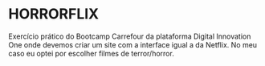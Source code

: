 # HORRORFLIX

Exercício prático do Bootcamp Carrefour da plataforma Digital Innovation One onde devemos criar um site com a interface igual a da Netflix. No meu caso eu optei por escolher filmes de terror/horror.
